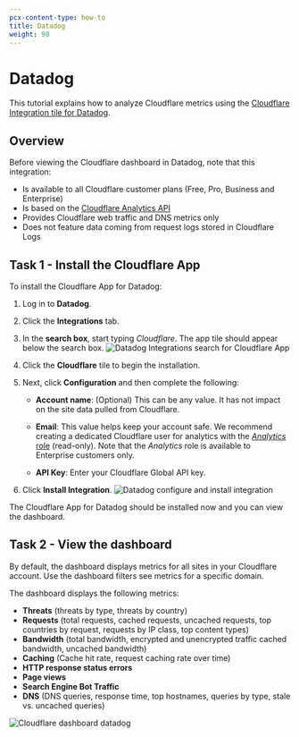 ```yaml
---
pcx-content-type: how-to
title: Datadog
weight: 98
---
```


# Datadog

This tutorial explains how to analyze Cloudflare metrics using the [Cloudflare Integration tile for Datadog](https://docs.datadoghq.com/integrations/cloudflare/).

## Overview

Before viewing the Cloudflare dashboard in Datadog, note that this integration:

*   Is available to all Cloudflare customer plans (Free, Pro, Business and Enterprise)
*   Is based on the [Cloudflare Analytics API](https://api.cloudflare.com/#zone-analytics-dashboard)
*   Provides Cloudflare web traffic and DNS metrics only
*   Does not feature data coming from request logs stored in Cloudflare Logs

## Task 1 - Install the Cloudflare App

To install the Cloudflare App for Datadog:

1.  Log in to **Datadog**.

2.  Click the **Integrations** tab.

3.  In the **search box**, start typing *Cloudflare*. The app tile should appear below the search box.
    ![Datadog Integrations search for Cloudflare App](/fundamentals/static/images/datadog/screenshots/datadog-integrations.png)

4.  Click the **Cloudflare** tile to begin the installation.

5.  Next, click **Configuration** and then complete the following:

    *   **Account name**: (Optional) This can be any value. It has not impact on the site data pulled from Cloudflare.

    *   **Email**: This value helps keep your account safe. We recommend creating a dedicated Cloudflare user for analytics with the [*Analytics* role](https://support.cloudflare.com/hc/articles/205065067#12345682) (read-only). Note that the *Analytics* role is available to Enterprise customers only.

    *   **API Key**: Enter your Cloudflare Global API key.

6.  Click **Install Integration**.
    ![Datadog configure and install integration](/fundamentals/static/images/datadog/screenshots/cloudflare-tile-datadog-fill-details.png)

The Cloudflare App for Datadog should be installed now and you can view the dashboard.

## Task 2 - View the dashboard

By default, the dashboard displays metrics for all sites in your Cloudflare account. Use the dashboard filters see metrics for a specific domain.

The dashboard displays the following metrics:

*   **Threats** (threats by type, threats by country)
*   **Requests** (total requests, cached requests, uncached requests, top countries by request, requests by IP class, top content types)
*   **Bandwidth** (total bandwidth, encrypted and unencrypted traffic cached bandwidth, uncached bandwidth)
*   **Caching** (Cache hit rate, request caching rate over time)
*   **HTTP response status errors**
*   **Page views**
*   **Search Engine Bot Traffic**
*   **DNS** (DNS queries, response time, top hostnames, queries by type, stale vs. uncached queries)

![Cloudflare dashboard datadog](/fundamentals/static/images/datadog/dashboards/cloudflare-dashboard-datadog.png)
